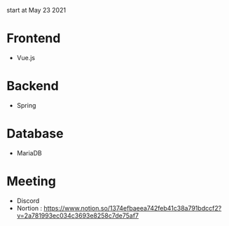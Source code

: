 start at May 23 2021

# Frontend
- Vue.js
# Backend
- Spring
# Database
- MariaDB

# Meeting
- Discord
- Nortion : https://www.notion.so/1374efbaeea742feb41c38a791bdccf2?v=2a781993ec034c3693e8258c7de75af7 
